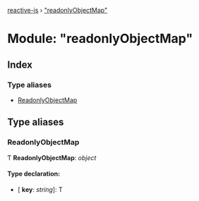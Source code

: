 [reactive-js](../README.md) › ["readonlyObjectMap"](_readonlyobjectmap_.md)

# Module: "readonlyObjectMap"

## Index

### Type aliases

* [ReadonlyObjectMap](_readonlyobjectmap_.md#readonlyobjectmap)

## Type aliases

###  ReadonlyObjectMap

Ƭ **ReadonlyObjectMap**: *object*

#### Type declaration:

* \[ **key**: *string*\]: T
